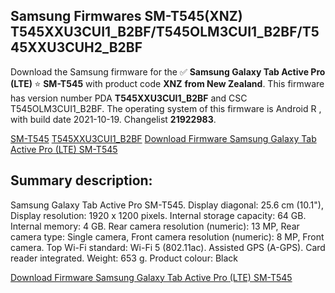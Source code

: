<h2>Samsung Firmwares SM-T545(XNZ) T545XXU3CUI1_B2BF/T545OLM3CUI1_B2BF/T545XXU3CUH2_B2BF</h2>
Download the Samsung firmware for the ✅ <strong>Samsung Galaxy Tab Active Pro (LTE) </strong> ⭐ <strong>SM-T545</strong> with product code <strong>XNZ</strong> <strong> from New Zealand</strong>. This firmware has version number PDA <strong>T545XXU3CUI1_B2BF</strong> and CSC T545OLM3CUI1_B2BF. The operating system of this firmware is Android R , with build date 2021-10-19. Changelist <strong>21922983</strong>.


[SM-T545](https://samfirm.shop/samsung/model/SM-T545)
[T545XXU3CUI1_B2BF](https://samfirm.shop/samsung/pda/T545XXU3CUI1_B2BF)
[Download Firmware Samsung Galaxy Tab Active Pro (LTE) SM-T545](https://samfirm.shop/samsung/firmware/466645)
<h2>Summary description:</h2>
<p>Samsung Galaxy Tab Active Pro SM-T545. Display diagonal: 25.6 cm (10.1"), Display resolution: 1920 x 1200 pixels. Internal storage capacity: 64 GB. Internal memory: 4 GB. Rear camera resolution (numeric): 13 MP, Rear camera type: Single camera, Front camera resolution (numeric): 8 MP, Front camera. Top Wi-Fi standard: Wi-Fi 5 (802.11ac). Assisted GPS (A-GPS). Card reader integrated. Weight: 653 g. Product colour: Black</p>


[Download Firmware Samsung Galaxy Tab Active Pro (LTE) SM-T545](https://samfirm.shop/samsung/firmware/466645)
